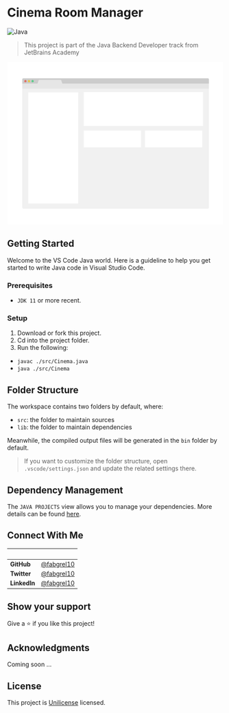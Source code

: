# Cinema Room Manager

![Java](https://img.shields.io/badge/java-%23ED8B00.svg?style=for-the-badge&logo=java&logoColor=white)

> This project is part of the Java Backend Developer  track from JetBrains Academy

![screenshot](./src/app_screenshot.png)

## Getting Started

Welcome to the VS Code Java world. Here is a guideline to help you get started to write Java code in Visual Studio Code.

### Prerequisites

- `JDK 11` or more recent.

### Setup

1. Download or fork this project.
2. Cd into the project folder.
3. Run the following:

- `javac ./src/Cinema.java`
- `java ./src/Cinema`

## Folder Structure

The workspace contains two folders by default, where:

- `src`: the folder to maintain sources
- `lib`: the folder to maintain dependencies

Meanwhile, the compiled output files will be generated in the `bin` folder by default.

> If you want to customize the folder structure, open `.vscode/settings.json` and update the related settings there.

## Dependency Management

The `JAVA PROJECTS` view allows you to manage your dependencies. More details can be found [here](https://github.com/microsoft/vscode-java-dependency#manage-dependencies).

## Connect With Me

<!-- 👤 **Fabricio** -->

| &nbsp;       | &nbsp;                                               |
| ------------ | ---------------------------------------------------- |
| **GitHub**   | [@fabgrel10](https://github.com/fabgrel10)           |
| **Twitter**  | [@fabgrel10](https://twitter.com/fabgrel10)          |
| **LinkedIn** | [@fabgrel10](https://www.linkedin.com/in/fabgrel10/) |

## Show your support

Give a ⭐️ if you like this project!

## Acknowledgments

Coming soon ...

## License

This project is [Unilicense](./LICENSE.md) licensed.
